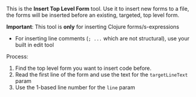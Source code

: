 This is the **Insert Top Level Form** tool. Use it to insert new forms to a file, the forms will be inserted before an existing, targeted, top level form.

**Important**: This tool is **only** for inserting Clojure forms/s-expressions
* For inserting line comments (`; ...` which are not structural), use your built in edit tool

Process:

1. Find the top level form you want to insert code before.
2. Read the first line of the form and use the text for the `targetLineText` param
3. Use the 1-based line number for the `line` param
